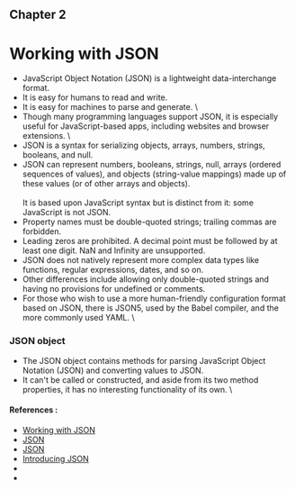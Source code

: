 ## Chapter 2
# Working with JSON


- JavaScript Object Notation (JSON) is a lightweight data-interchange format. 
- It is easy for humans to read and write. 
- It is easy for machines to parse and generate.
\
- Though many programming languages support JSON, it is especially useful for JavaScript-based apps, including websites and browser extensions.
\
- JSON is a syntax for serializing objects, arrays, numbers, strings, booleans, and null. 
- JSON can represent numbers, booleans, strings, null, arrays (ordered sequences of values), and objects (string-value mappings) made up of these values (or of other arrays and objects).  
\
It is based upon JavaScript syntax but is distinct from it: some JavaScript is not JSON.
- Property names must be double-quoted strings; trailing commas are forbidden.
- Leading zeros are prohibited. A decimal point must be followed by at least one digit. NaN and Infinity are unsupported.
- JSON does not natively represent more complex data types like functions, regular expressions, dates, and so on.
- Other differences include allowing only double-quoted strings and having no provisions for undefined or comments. 
- For those who wish to use a more human-friendly configuration format based on JSON, there is JSON5, used by the Babel compiler, and the more commonly used YAML.
\
### JSON object
- The JSON object contains methods for parsing JavaScript Object Notation (JSON) and converting values to JSON. 
- It can't be called or constructed, and aside from its two method properties, it has no interesting functionality of its own.
\
#### References :
- [Working with JSON](https://developer.mozilla.org/en-US/docs/Learn/JavaScript/Objects/JSON)
- [JSON](https://developer.mozilla.org/en-US/docs/Web/JavaScript/Reference/Global_Objects/JSON)
- [JSON](https://developer.mozilla.org/en-US/docs/Glossary/JSON)
- [Introducing JSON](https://www.json.org/json-en.html)
- []()
- []()
